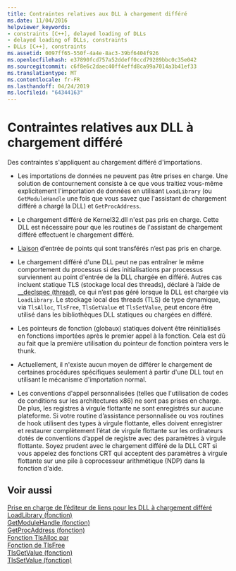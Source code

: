 ```yaml
---
title: Contraintes relatives aux DLL à chargement différé
ms.date: 11/04/2016
helpviewer_keywords:
- constraints [C++], delayed loading of DLLs
- delayed loading of DLLs, constraints
- DLLs [C++], constraints
ms.assetid: 0097ff65-550f-4a4e-8ac3-39bf6404f926
ms.openlocfilehash: e37890fcd757a52ddeff0ccd79289bbc0c35e042
ms.sourcegitcommit: c6f8e6c2daec40ff4effd8ca99a7014a3b41ef33
ms.translationtype: MT
ms.contentlocale: fr-FR
ms.lasthandoff: 04/24/2019
ms.locfileid: "64344163"
---
```

# <a name="constraints-of-delay-loading-dlls"></a>Contraintes relatives aux DLL à chargement différé

Des contraintes s'appliquent au chargement différé d'importations.

- Les importations de données ne peuvent pas être prises en charge. Une solution de contournement consiste à ce que vous traitiez vous-même explicitement l'importation de données en utilisant `LoadLibrary` (ou `GetModuleHandle` une fois que vous savez que l'assistant de chargement différé a chargé la DLL) et `GetProcAddress`.

- Le chargement différé de Kernel32.dll n'est pas pris en charge. Cette DLL est nécessaire pour que les routines de l'assistant de chargement différé effectuent le chargement différé.

- [Liaison](binding-imports.md) d’entrée de points qui sont transférés n’est pas pris en charge.

- Le chargement différé d'une DLL peut ne pas entraîner le même comportement du processus si des initialisations par processus surviennent au point d'entrée de la DLL chargée en différé. Autres cas incluent statique TLS (stockage local des threads), déclaré à l’aide de [__declspec (thread)](../../cpp/thread.md), ce qui n’est pas géré lorsque la DLL est chargée via `LoadLibrary`. Le stockage local des threads (TLS) de type dynamique, via `TlsAlloc`, `TlsFree`, `TlsGetValue` et `TlsSetValue`, peut encore être utilisé dans les bibliothèques DLL statiques ou chargées en différé.

- Les pointeurs de fonction (globaux) statiques doivent être réinitialisés en fonctions importées après le premier appel à la fonction. Cela est dû au fait que la première utilisation du pointeur de fonction pointera vers le thunk.

- Actuellement, il n'existe aucun moyen de différer le chargement de certaines procédures spécifiques seulement à partir d'une DLL tout en utilisant le mécanisme d'importation normal.

- Les conventions d'appel personnalisées (telles que l'utilisation de codes de conditions sur les architectures x86) ne sont pas prises en charge. De plus, les registres à virgule flottante ne sont enregistrés sur aucune plateforme. Si votre routine d’assistance personnalisée ou vos routines de hook utilisent des types à virgule flottante, elles doivent enregistrer et restaurer complètement l’état de virgule flottante sur les ordinateurs dotés de conventions d’appel de registre avec des paramètres à virgule flottante. Soyez prudent avec le chargement différé de la DLL CRT si vous appelez des fonctions CRT qui acceptent des paramètres à virgule flottante sur une pile à coprocesseur arithmétique (NDP) dans la fonction d'aide.

## <a name="see-also"></a>Voir aussi

[Prise en charge de l’éditeur de liens pour les DLL à chargement différé](linker-support-for-delay-loaded-dlls.md)<br/>
[LoadLibrary (fonction)](/windows/desktop/api/libloaderapi/nf-libloaderapi-loadlibrarya)<br/>
[GetModuleHandle (fonction)](/windows/desktop/api/libloaderapi/nf-libloaderapi-getmodulehandlea)<br/>
[GetProcAddress (fonction)](/windows/desktop/api/libloaderapi/nf-libloaderapi-getprocaddress)<br/>
[Fonction TlsAlloc par](/windows/desktop/api/processthreadsapi/nf-processthreadsapi-tlsalloc)<br/>
[Fonction de TlsFree](/windows/desktop/api/processthreadsapi/nf-processthreadsapi-tlsfree)<br/>
[TlsGetValue (fonction)](/windows/desktop/api/processthreadsapi/nf-processthreadsapi-tlsgetvalue)<br/>
[TlsSetValue (fonction)](/windows/desktop/api/processthreadsapi/nf-processthreadsapi-tlssetvalue)
